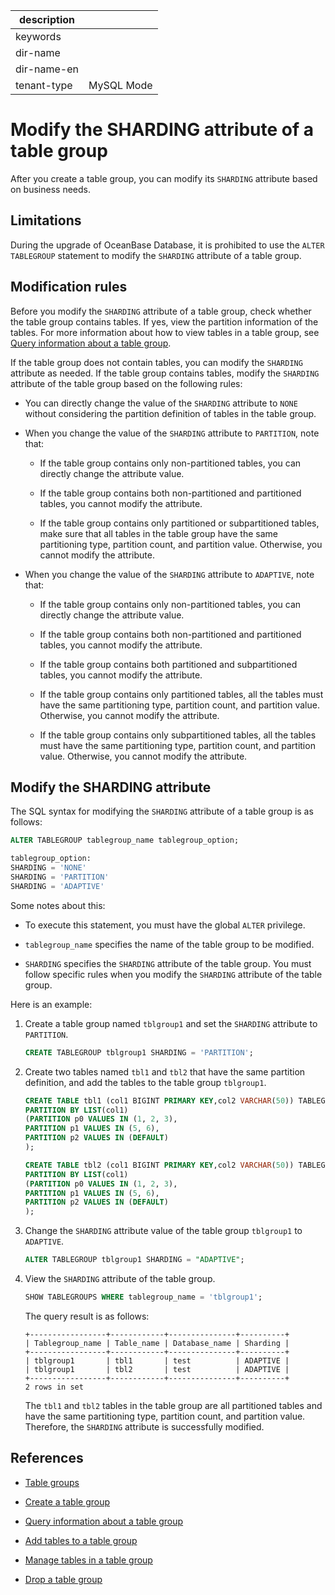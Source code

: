 |description||
|---|---|
|keywords||
|dir-name||
|dir-name-en||
|tenant-type|MySQL Mode|

# Modify the SHARDING attribute of a table group

After you create a table group, you can modify its `SHARDING` attribute based on business needs.

## Limitations

During the upgrade of OceanBase Database, it is prohibited to use the `ALTER TABLEGROUP` statement to modify the `SHARDING` attribute of a table group.

## Modification rules

Before you modify the `SHARDING` attribute of a table group, check whether the table group contains tables. If yes, view the partition information of the tables. For more information about how to view tables in a table group, see [Query information about a table group](../400.manage-table-groups-of-mysql-mode/300.view-the-information-of-a-table-group-of-mysql-mode.md).

If the table group does not contain tables, you can modify the `SHARDING` attribute as needed. If the table group contains tables, modify the `SHARDING` attribute of the table group based on the following rules:

* You can directly change the value of the `SHARDING` attribute to `NONE` without considering the partition definition of tables in the table group.

* When you change the value of the `SHARDING` attribute to `PARTITION`, note that:

   * If the table group contains only non-partitioned tables, you can directly change the attribute value.

   * If the table group contains both non-partitioned and partitioned tables, you cannot modify the attribute.

   * If the table group contains only partitioned or subpartitioned tables, make sure that all tables in the table group have the same partitioning type, partition count, and partition value. Otherwise, you cannot modify the attribute.

* When you change the value of the `SHARDING` attribute to `ADAPTIVE`, note that:

   * If the table group contains only non-partitioned tables, you can directly change the attribute value.

   * If the table group contains both non-partitioned and partitioned tables, you cannot modify the attribute.

   * If the table group contains both partitioned and subpartitioned tables, you cannot modify the attribute.

   * If the table group contains only partitioned tables, all the tables must have the same partitioning type, partition count, and partition value. Otherwise, you cannot modify the attribute.

   * If the table group contains only subpartitioned tables, all the tables must have the same partitioning type, partition count, and partition value. Otherwise, you cannot modify the attribute.

## Modify the SHARDING attribute

The SQL syntax for modifying the `SHARDING` attribute of a table group is as follows:

```sql
ALTER TABLEGROUP tablegroup_name tablegroup_option;

tablegroup_option:
SHARDING = 'NONE'
SHARDING = 'PARTITION'
SHARDING = 'ADAPTIVE'
```

Some notes about this:

* To execute this statement, you must have the global `ALTER` privilege.

* `tablegroup_name` specifies the name of the table group to be modified.

* `SHARDING` specifies the `SHARDING` attribute of the table group. You must follow specific rules when you modify the `SHARDING` attribute of the table group.

Here is an example:

1. Create a table group named `tblgroup1` and set the `SHARDING` attribute to `PARTITION`.

   ```sql
   CREATE TABLEGROUP tblgroup1 SHARDING = 'PARTITION';
   ```

2. Create two tables named `tbl1` and `tbl2` that have the same partition definition, and add the tables to the table group `tblgroup1`.

   ```sql
   CREATE TABLE tbl1 (col1 BIGINT PRIMARY KEY,col2 VARCHAR(50)) TABLEGROUP = tblgroup1
   PARTITION BY LIST(col1)
   (PARTITION p0 VALUES IN (1, 2, 3),
   PARTITION p1 VALUES IN (5, 6),
   PARTITION p2 VALUES IN (DEFAULT)
   );
   ```

   ```sql
   CREATE TABLE tbl2 (col1 BIGINT PRIMARY KEY,col2 VARCHAR(50)) TABLEGROUP = tblgroup1
   PARTITION BY LIST(col1)
   (PARTITION p0 VALUES IN (1, 2, 3),
   PARTITION p1 VALUES IN (5, 6),
   PARTITION p2 VALUES IN (DEFAULT)
   );
   ```

3. Change the `SHARDING` attribute value of the table group `tblgroup1` to `ADAPTIVE`.

   ```sql
   ALTER TABLEGROUP tblgroup1 SHARDING = "ADAPTIVE";
   ```

4. View the `SHARDING` attribute of the table group.

   ```sql
   SHOW TABLEGROUPS WHERE tablegroup_name = 'tblgroup1';
   ```

   The query result is as follows:

   ```shell
   +-----------------+------------+---------------+----------+
   | Tablegroup_name | Table_name | Database_name | Sharding |
   +-----------------+------------+---------------+----------+
   | tblgroup1       | tbl1       | test          | ADAPTIVE |
   | tblgroup1       | tbl2       | test          | ADAPTIVE |
   +-----------------+------------+---------------+----------+
   2 rows in set
   ```

   The `tbl1` and `tbl2` tables in the table group are all partitioned tables and have the same partitioning type, partition count, and partition value. Therefore, the `SHARDING` attribute is successfully modified.

## References

* [Table groups](../400.manage-table-groups-of-mysql-mode/100.about-table-groups-of-mysql-mode.md)

* [Create a table group](../400.manage-table-groups-of-mysql-mode/200.create-a-table-group-of-mysql-mode.md)

* [Query information about a table group](../400.manage-table-groups-of-mysql-mode/300.view-the-information-of-a-table-group-of-mysql-mode.md)

* [Add tables to a table group](../400.manage-table-groups-of-mysql-mode/400.add-tables-to-a-table-group-of-mysql-mode.md)

* [Manage tables in a table group](../400.manage-table-groups-of-mysql-mode/600.manage-tables-within-a-table-group-of-mysql-mode.md)

* [Drop a table group](../400.manage-table-groups-of-mysql-mode/700.delete-a-table-group-of-mysql-mode.md)
